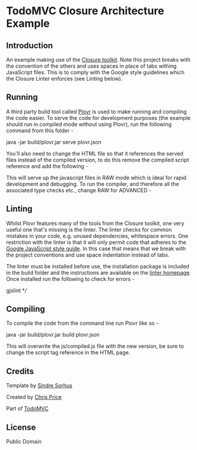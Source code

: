 # TodoMVC Closure Architecture Example

## Introduction

An example making use of the [Closure toolkit](https://developers.google.com/closure/). Note this project breaks with the convention of the others and uses spaces in place of tabs withing JavaScript files. This is to comply with the Google style guidelines which the Closure Linter enforces (see Linting below).

## Running

A third party build tool called [Plovr](http://plovr.com/) is used to make running and compiling the code easier. To serve the code for development purposes (the example should run in compiled mode without using Plovr), run the following command from this folder -

java -jar build/plovr.jar serve plovr.json

You'll also need to change the HTML file so that it references the served files instead of the compiled version, to do this remove the compiled script reference and add the following -

<script type="text/javascript" src="http://localhost:9810/compile?id=todomvc&mode=RAW"></script>

This will serve up the javascript files in RAW mode which is ideal for rapid development and debugging. To run the compiler, and therefore all the associated type checks etc., change RAW for ADVANCED -

<script type="text/javascript" src="http://localhost:9810/compile?id=todomvc&mode=ADVANCED"></script>


## Linting

Whilst Plovr features many of the tools from the Closure toolkit, one very useful one that's missing is the linter. The linter checks for common mistakes in your code, e.g. unused dependencies, whitespace errors. One restriction with the linter is that it will only permit code that adheres to the [Google JavaScript style guide](http://google-styleguide.googlecode.com/svn/trunk/javascriptguide.xml). In this case that means that we break with the project conventions and use space indentation instead of tabs.

The linter must be installed before use, the installation package is included in the build folder and the instructions are available on the [linter homepage](https://developers.google.com/closure/utilities/). Once installed run the following to check for errors -

gjslint **/*

## Compiling

To compile the code from the command line run Plovr like so -

java -jar build/plovr.jar build plovr.json

This will overwrite the js/compiled.js file with the new version, be sure to change the script tag reference in the HTML page.

## Credits

Template by [Sindre Sorhus](http://github.com/sindresorhus)

Created by [Chris Price](http://www.scottlogic.co.uk/blog/chris/)

Part of [TodoMVC](http://todomvc.com)

## License

Public Domain